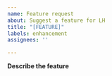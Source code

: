```yaml
---
name: Feature request
about: Suggest a feature for LH
title: "[FEATURE]"
labels: enhancement
assignees: ''

---
```


**Describe the feature**
